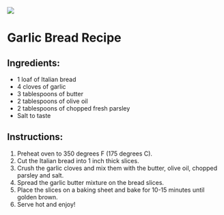 <img class="banner-image garlic_bread-img" src="https://encrypted-tbn0.gstatic.com/images?q=tbn:ANd9GcT0_GHGeLUexXOQYlJwfPu1bVlIoRwCJpu1ng&usqp=CAU">

# Garlic Bread Recipe

## Ingredients:

- 1 loaf of Italian bread
- 4 cloves of garlic
- 3 tablespoons of butter
- 2 tablespoons of olive oil
- 2 tablespoons of chopped fresh parsley
- Salt to taste

## Instructions:

1. Preheat oven to 350 degrees F (175 degrees C).
2. Cut the Italian bread into 1 inch thick slices.
3. Crush the garlic cloves and mix them with the butter, olive oil, chopped parsley and salt.
4. Spread the garlic butter mixture on the bread slices.
5. Place the slices on a baking sheet and bake for 10-15 minutes until golden brown.
6. Serve hot and enjoy!
